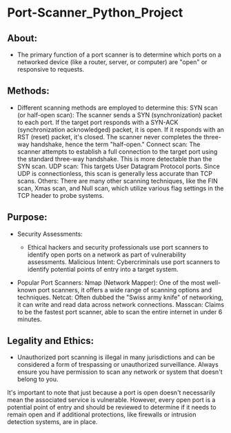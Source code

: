 # Port-Scanner_Python_Project

## About:
* The primary function of a port scanner is to determine which ports on a networked device (like a router, server, or computer) are "open" or responsive to requests.

## Methods: 
* Different scanning methods are employed to determine this:
SYN scan (or half-open scan): The scanner sends a SYN (synchronization) packet to each port. If the target port responds with a SYN-ACK (synchronization acknowledged) packet, it is open. If it responds with an RST (reset) packet, it's closed. The scanner never completes the three-way handshake, hence the term "half-open." Connect scan: The scanner attempts to establish a full connection to the target port using the standard three-way handshake. This is more detectable than the SYN scan. UDP scan: This targets User Datagram Protocol ports. Since UDP is connectionless, this scan is generally less accurate than TCP scans.
Others: There are many other scanning techniques, like the FIN scan, Xmas scan, and Null scan, which utilize various flag settings in the TCP header to probe systems.

## Purpose:
* Security Assessments: 
  - Ethical hackers and security professionals use port scanners to identify open ports on a network as part of vulnerability assessments. Malicious Intent: Cybercriminals use port scanners to identify potential points of entry into a target system.

* Popular Port Scanners:
        Nmap (Network Mapper): One of the most well-known port scanners, it offers a wide range of scanning options and techniques.
        Netcat: Often dubbed the "Swiss army knife" of networking, it can write and read data across network connections.
        Masscan: Claims to be the fastest port scanner, able to scan the entire internet in under 6 minutes.

## Legality and Ethics: 
- Unauthorized port scanning is illegal in many jurisdictions and can be considered a form of trespassing or unauthorized surveillance. Always ensure you have permission to scan any network or system that doesn't belong to you.

It's important to note that just because a port is open doesn't necessarily mean the associated service is vulnerable. However, every open port is a potential point of entry and should be reviewed to determine if it needs to remain open and if additional protections, like firewalls or intrusion detection systems, are in place.
